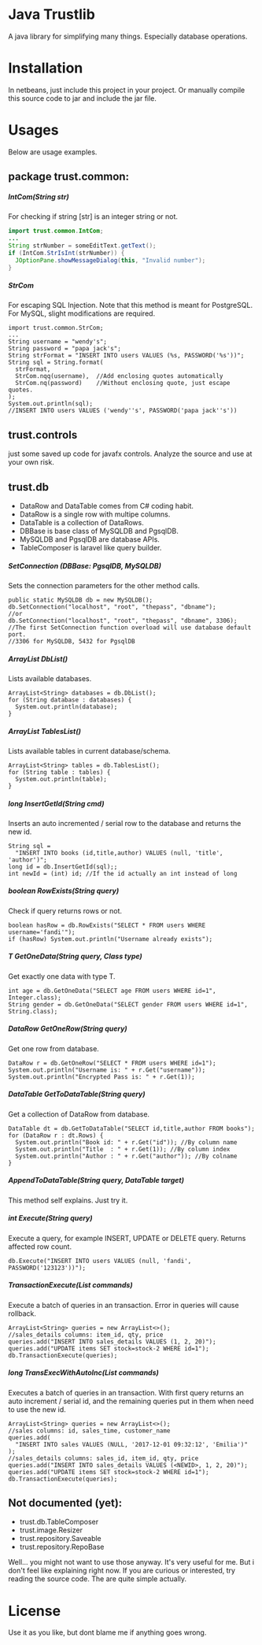 # Java Trustlib
A java library for simplifying many things. Especially database operations.
# Installation
In netbeans, just include this project in your project. Or manually compile this source code to jar and include the jar file.
# Usages
Below are usage examples.
## package trust.common:
##### IntCom(String str)
For checking if string [str] is an integer string or not.
```java
import trust.common.IntCom;
...
String strNumber = someEditText.getText();
if (IntCom.StrIsInt(strNumber)) {
  JOptionPane.showMessageDialog(this, "Invalid number");
}
```
##### StrCom
For escaping SQL Injection. Note that this method is meant for PostgreSQL. For MySQL, slight modifications are required.
```
import trust.common.StrCom;
...
String username = "wendy's";
String password = "papa jack's";
String strFormat = "INSERT INTO users VALUES (%s, PASSWORD('%s'))";
String sql = String.format(
  strFormat, 
  StrCom.nqq(username),  //Add enclosing quotes automatically
  StrCom.nq(password)    //Without enclosing quote, just escape quotes.
);
System.out.println(sql);
//INSERT INTO users VALUES ('wendy''s', PASSWORD('papa jack''s'))
```

## trust.controls
just some saved up code for javafx controls. Analyze the source and use at your own risk.

## trust.db
* DataRow and DataTable comes from C# coding habit.
* DataRow is a single row with multipe columns.
* DataTable is a collection of DataRows.
* DBBase is base class of MySQLDB and PgsqlDB.
* MySQLDB and PgsqlDB are database APIs.
* TableComposer is laravel like query builder.

##### SetConnection (DBBase: PgsqlDB, MySQLDB)
Sets the connection parameters for the other method calls.
```
public static MySQLDB db = new MySQLDB();
db.SetConnection("localhost", "root", "thepass", "dbname");
//or
db.SetConnection("localhost", "root", "thepass", "dbname", 3306);
//The first SetConnection function overload will use database default port.
//3306 for MySQLDB, 5432 for PgsqlDB
```

##### ArrayList<String> DbList()
Lists available databases.
```
ArrayList<String> databases = db.DbList();
for (String database : databases) {
  System.out.println(database);
}
```
##### ArrayList<String> TablesList()
Lists available tables in current database/schema.
```
ArrayList<String> tables = db.TablesList();
for (String table : tables) {
  System.out.println(table);
}
```

##### long InsertGetId(String cmd)
Inserts an auto incremented / serial row to the database and returns the new id.
```
String sql =
  "INSERT INTO books (id,title,author) VALUES (null, 'title', 'author')";
long id = db.InsertGetId(sql);;
int newId = (int) id; //If the id actually an int instead of long
```

##### boolean RowExists(String query)
Check if query returns rows or not.
```
boolean hasRow = db.RowExists("SELECT * FROM users WHERE username='fandi'");
if (hasRow) System.out.println("Username already exists");
```

##### T GetOneData(String query, Class<T> type)
Get exactly one data with type T.
```
int age = db.GetOneData("SELECT age FROM users WHERE id=1", Integer.class);
String gender = db.GetOneData("SELECT gender FROM users WHERE id=1", String.class);
```

##### DataRow GetOneRow(String query)
Get one row from database.
```
DataRow r = db.GetOneRow("SELECT * FROM users WHERE id=1");
System.out.println("Username is: " + r.Get("username"));
System.out.println("Encrypted Pass is: " + r.Get(1));
```

##### DataTable GetToDataTable(String query)
Get a collection of DataRow from database.
```
DataTable dt = db.GetToDataTable("SELECT id,title,author FROM books");
for (DataRow r : dt.Rows) {
  System.out.println("Book id: " + r.Get("id")); //By column name
  System.out.println("Title  : " + r.Get(1)); //By column index
  System.out.println("Author : " + r.Get("author")); //By colname
}
```

##### AppendToDataTable(String query, DataTable target)
This method self explains. Just try it.

##### int Execute(String query)
Execute a query, for example INSERT, UPDATE or DELETE query. Returns affected row count.
```
db.Execute("INSERT INTO users VALUES (null, 'fandi', PASSWORD('123123'))");
```

##### TransactionExecute(List<String> commands)
Execute a batch of queries in an transaction. Error in queries will cause rollback.
```
ArrayList<String> queries = new ArrayList<>();
//sales_details columns: item_id, qty, price
queries.add("INSERT INTO sales_details VALUES (1, 2, 20)");
queries.add("UPDATE items SET stock=stock-2 WHERE id=1");
db.TransactionExecute(queries);
```

##### long TransExecWithAutoInc(List<String> commands)
Executes a batch of queries in an transaction. With first query returns an auto increment / serial id, and the remaining queries put <newid> in them when need to use the new id.
```
ArrayList<String> queries = new ArrayList<>();
//sales columns: id, sales_time, customer_name
queries.add(
  "INSERT INTO sales VALUES (NULL, '2017-12-01 09:32:12', 'Emilia')"
);
//sales_details columns: sales_id, item_id, qty, price
queries.add("INSERT INTO sales_details VALUES (<NEWID>, 1, 2, 20)");
queries.add("UPDATE items SET stock=stock-2 WHERE id=1");
db.TransactionExecute(queries);
```

## Not documented (yet):
* trust.db.TableComposer
* trust.image.Resizer
* trust.repository.Saveable
* trust.repository.RepoBase

Well... you might not want to use those anyway. It's very useful for me. But i don't feel like explaining right now. If you are curious or interested, try reading the source code. The are quite simple actually.

# License
Use it as you like, but dont blame me if anything goes wrong.